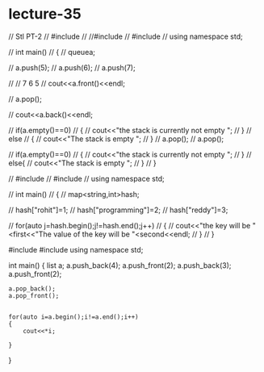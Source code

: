 # lecture-35
// Stl PT-2
// #include<iostream>
// //#include<stack>
// #include<queue>
// using namespace std;

// int main()
// {
//    queue<int>a;

//    a.push(5);
//    a.push(6);
//    a.push(7);

// //  7  6  5
//    cout<<a.front()<<endl;

//    a.pop();

//    cout<<a.back()<<endl;

// if(a.empty()==0)
// {
//     cout<<"the stack is currently not empty ";
// }
// else
// {
//     cout<<"The stack is empty ";
// }
// a.pop();
// a.pop();

// if(a.empty()==0)
// {
//     cout<<"the stack is currently not empty ";
// }
// else{
//     cout<<"The stack is empty ";
// }
// }

// #include<iostream>
// #include<map>
// using namespace std;

// int main()
// {
//     map<string,int>hash;

//     hash["rohit"]=1;
//     hash["programming"]=2;
//     hash["reddy"]=3;


// for(auto j=hash.begin();j!=hash.end();j++)
// {
//     cout<<"the key will be "<<j->first<<"The value of the key will be "<<j->second<<endl;
// }
// }

#include<iostream>
#include<list>
using namespace std;

int main()
{
    list<int> a;
    a.push_back(4);
    a.push_front(2);
    a.push_back(3);
    a.push_front(2);

    a.pop_back();
    a.pop_front();


    for(auto i=a.begin();i!=a.end();i++)
    {
        cout<<*i;

    }
}
